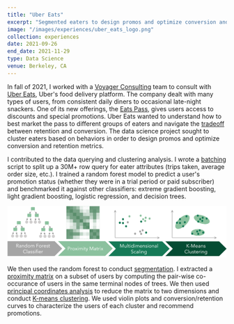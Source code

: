 ```yaml
---
title: "Uber Eats"
excerpt: "Segmented eaters to design promos and optimize conversion and retention."
image: "/images/experiences/uber_eats_logo.png"
collection: experiences
date: 2021-09-26
end_date: 2021-11-29
type: Data Science
venue: Berkeley, CA
---
```


In fall of 2021, I worked with a [Voyager Consulting](http://www.voyagerconsulting.org/) team to consult with [Uber Eats](https://www.ubereats.com/), Uber's food delivery platform. The company dealt with many types of users, from consistent daily diners to occasional late-night snackers. One of its new offerings, the [Eats Pass](https://www.ubereats.com/eats-pass), gives users access to discounts and special promotions. Uber Eats wanted to understand how to best market the pass to different groups of eaters and navigate the [tradeoff](https://research.cbs.dk/en/publications/beyond-the-retention-acquisition-trade-off-capabilities-of-ambide) between retention and conversion. The data science project sought to cluster eaters based on behaviors in order to design promos and optimize conversion and retention metrics.

I contributed to the data querying and clustering analysis. I wrote a [batching](https://www.tutorialspoint.com/jdbc/jdbc-batch-processing.htm) script to split up a 30M+ row query for eater attributes (trips taken, average order size, etc.). I trained a random forest model to predict a user's promotion status (whether they were in a trial period or paid subscriber) and benchmarked it against other classifiers: extreme gradient boosting, light gradient boosting, logistic regression, and decision trees.

<img width="1000px" src="/images/experiences/uber_eats_methodology.png">

We then used the random forest to conduct [segmentation](https://medium.com/gradient/using-random-forests-for-segmentation-e4793482f129). I extracted a [proximity matrix](https://www.fromthegenesis.com/proximity-matrix-in-random-forest/) on a subset of users by computing the pair-wise co-occurance of users in the same terminal nodes of trees. We then used [principal coordinates analysis](https://towardsdatascience.com/principal-coordinates-analysis-cc9a572ce6c) to reduce the matrix to two dimensions and conduct [K-means clustering](https://towardsdatascience.com/understanding-k-means-clustering-in-machine-learning-6a6e67336aa1). We used violin plots and conversion/retention curves to characterize the users of each cluster and recommend promotions.
